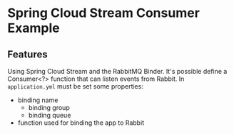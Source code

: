 # Spring Cloud Stream Consumer Example

## Features
Using Spring Cloud Stream and the RabbitMQ Binder. It's possible define a Consumer<?> function that can listen events from Rabbit. 
In `application.yml` must be set some properties:
- binding name
    - binding group
    - binding queue
- function used for binding the app to Rabbit